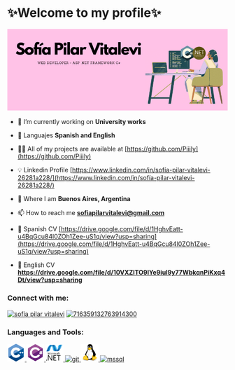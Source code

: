 
# ✨Welcome to my profile✨


![Logo](https://raw.githubusercontent.com/Piiily/Piiily/f811dc9c7311d277bf18194f6d4f088ae50a6ad2/Portada%20CV.png)

- 🔭 I’m currently working on **University works**

- 🌱 Languajes **Spanish and English**

- 👨‍💻 All of my projects are available at [https://github.com/Piiily](https://github.com/Piiily)

- 💡 Linkedin Profile [https://www.linkedin.com/in/sofía-pilar-vitalevi-26281a228/](https://www.linkedin.com/in/sofía-pilar-vitalevi-26281a228/)

- 📍 Where I am **Buenos Aires, Argentina**

- 📫 How to reach me **sofiapilarvitalevi@gmail.com**

- 💚 Spanish CV [https://drive.google.com/file/d/1HghvEatt-u4BqGcu84l0ZOh1Zee-uS1q/view?usp=sharing](https://drive.google.com/file/d/1HghvEatt-u4BqGcu84l0ZOh1Zee-uS1q/view?usp=sharing)

- 💛 English CV **https://drive.google.com/file/d/10VXZlTO9lYe9iul9y77WbkqnPiKxq4Dt/view?usp=sharing**

<h3 align="left">Connect with me:</h3>
<p align="left">
<a href="https://linkedin.com/in/sofía pilar vitalevi" target="blank"><img align="center" src="https://raw.githubusercontent.com/rahuldkjain/github-profile-readme-generator/master/src/images/icons/Social/linked-in-alt.svg" alt="sofía pilar vitalevi" height="30" width="40" /></a>
<a href="https://discord.gg/716359132763914300" target="blank"><img align="center" src="https://raw.githubusercontent.com/rahuldkjain/github-profile-readme-generator/master/src/images/icons/Social/discord.svg" alt="716359132763914300" height="30" width="40" /></a>
</p>

<h3 align="left">Languages and Tools:</h3>
<p align="left"> <a href="https://www.w3schools.com/cpp/" target="_blank" rel="noreferrer"> <img src="https://raw.githubusercontent.com/devicons/devicon/master/icons/cplusplus/cplusplus-original.svg" alt="cplusplus" width="40" height="40"/> </a> <a href="https://www.w3schools.com/cs/" target="_blank" rel="noreferrer"> <img src="https://raw.githubusercontent.com/devicons/devicon/master/icons/csharp/csharp-original.svg" alt="csharp" width="40" height="40"/> </a> <a href="https://dotnet.microsoft.com/" target="_blank" rel="noreferrer"> <img src="https://raw.githubusercontent.com/devicons/devicon/master/icons/dot-net/dot-net-original-wordmark.svg" alt="dotnet" width="40" height="40"/> </a> <a href="https://git-scm.com/" target="_blank" rel="noreferrer"> <img src="https://www.vectorlogo.zone/logos/git-scm/git-scm-icon.svg" alt="git" width="40" height="40"/> </a> <a href="https://www.linux.org/" target="_blank" rel="noreferrer"> <img src="https://raw.githubusercontent.com/devicons/devicon/master/icons/linux/linux-original.svg" alt="linux" width="40" height="40"/> </a> <a href="https://www.microsoft.com/en-us/sql-server" target="_blank" rel="noreferrer"> <img src="https://www.svgrepo.com/show/303229/microsoft-sql-server-logo.svg" alt="mssql" width="40" height="40"/> </a> </p>

